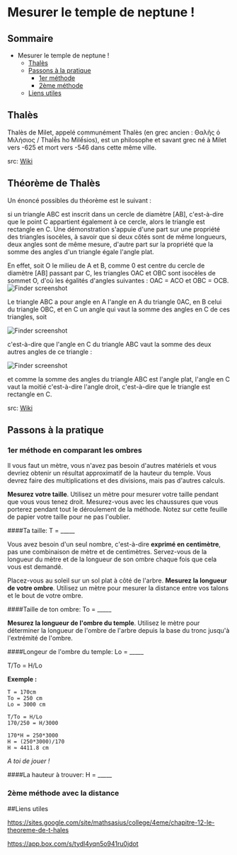 # Mesurer le temple de neptune !

## Sommaire
* Mesurer le temple de neptune !
  * [Thalès](#thalès)
  * [Passons à la pratique](#passons-à-la-pratique)
    * [1er méthode](#1er-méthode-en-comparant-les-ombres)
    * [2ème méthode](#2ème-méthode-avec-la-distance)
  * [Liens utiles](liens-utiles)

## Thalès
Thalès de Milet, appelé communément Thalès (en grec ancien : Θαλῆς ὁ Μιλήσιος / Thalễs ho Milếsios), est un philosophe et savant grec né à Milet vers -625 et mort vers -546 dans cette même ville.

src: [Wiki](https://fr.wikipedia.org/wiki/Thal%C3%A8s)

## Théorème de Thalès

Un énoncé possibles du théorème est le suivant :

si un triangle ABC est inscrit dans un cercle de diamètre [AB], c'est-à-dire que le point C appartient également à ce cercle, alors le triangle est rectangle en C.
Une démonstration s'appuie d'une part sur une propriété des triangles isocèles, à savoir que si deux côtés sont de même longueurs, deux angles sont de même mesure, d'autre part sur la propriété que la somme des angles d'un triangle égale l'angle plat.

En effet, soit O le milieu de A et B, comme 0 est centre du cercle de diamètre [AB] passant par C, les triangles OAC et OBC sont isocèles de sommet O, d'où les égalités d'angles suivantes :
OAC = ACO et OBC = OCB.
![Finder screenshot](https://upload.wikimedia.org/math/3/2/e/32e926d9a8673ac23bc2a5f834bdb680.png)

Le triangle ABC a pour angle en A l'angle en A du triangle 0AC, en B celui du triangle OBC, et en C un angle qui vaut la somme des angles en C de ces triangles, soit

![Finder screenshot](https://upload.wikimedia.org/math/7/6/5/76571b592b058141c8c017419cb3a209.png)

c'est-à-dire que l'angle en C du triangle ABC vaut la somme des deux autres angles de ce triangle :

![Finder screenshot](https://upload.wikimedia.org/math/5/a/f/5af62a67eef44b99f4ac07a66df59c76.png)

et comme la somme des angles du triangle ABC est l'angle plat, l'angle en C vaut la moitié c'est-à-dire l'angle droit, c'est-à-dire que le triangle est rectangle en C.

src: [Wiki](https://fr.wikipedia.org/wiki/Thal%C3%A8s)

## Passons à la pratique

### 1er méthode en comparant les ombres

Il vous faut un mètre, vous n'avez pas besoin d'autres matériels et vous devriez obtenir un résultat approximatif de la hauteur du temple. Vous devrez faire des multiplications et des divisions, mais pas d'autres calculs.

**Mesurez votre taille**. Utilisez un mètre pour mesurer votre taille pendant que vous vous tenez droit. Mesurez-vous avec les chaussures que vous porterez pendant tout le déroulement de la méthode. Notez sur cette feuille de papier votre taille pour ne pas l'oublier.

####Ta taille: T = _____

Vous avez besoin d'un seul nombre, c'est-à-dire **exprimé en centimètre**, pas une combinaison de mètre et de centimètres. Servez-vous de la longueur du mètre et de la longueur de son ombre chaque fois que cela vous est demandé.


Placez-vous au soleil sur un sol plat à côté de l'arbre. **Mesurez la longueur de votre ombre**. Utilisez un mètre pour mesurer la distance entre vos talons et le bout de votre ombre.

####Taille de ton ombre: To = _____

**Mesurez la longueur de l'ombre du temple**. Utilisez le mètre pour déterminer la longueur de l'ombre de l'arbre depuis la base du tronc jusqu'à l'extrémité de l'ombre.

####Longeur de l'ombre du temple: Lo = _____

T/To = H/Lo 

**Exemple :**
```
T = 170cm
To = 250 cm
Lo = 3000 cm

T/To = H/Lo
170/250 = H/3000

170*H = 250*3000
H = (250*3000)/170
H ≈ 4411.8 cm
```

*A toi de jouer !*

####La hauteur à trouver: H = _____

### 2ème méthode avec la distance

##Liens utiles

https://sites.google.com/site/mathsasius/college/4eme/chapitre-12-le-theoreme-de-t-hales

https://app.box.com/s/tydl4yqn5o941ru0jdot
